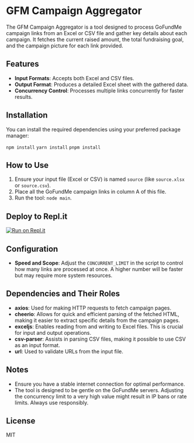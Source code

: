 # GFM Campaign Aggregator
The GFM Campaign Aggregator is a tool designed to process GoFundMe campaign links from an Excel or CSV file and gather key details about each campaign. It fetches the current raised amount, the total fundraising goal, and the campaign picture for each link provided.

## Features
- **Input Formats**: Accepts both Excel and CSV files.
- **Output Format**: Produces a detailed Excel sheet with the gathered data.
- **Concurrency Control**: Processes multiple links concurrently for faster results.

## Installation
You can install the required dependencies using your preferred package manager:

`npm install`
`yarn install`
`pnpm install`


## How to Use
1. Ensure your input file (Excel or CSV) is named `source` (like `source.xlsx` or `source.csv`). 
2. Place all the GoFundMe campaign links in column A of this file.
3. Run the tool: `node main`.

## Deploy to Repl.it
[![Run on Repl.it](https://replit.com/badge/github/jskoiz/GFM-Campaign-Aggregator)](https://replit.com/new/github/jskoiz/GFM-Campaign-Aggregator)

## Configuration
- **Speed and Scope**: Adjust the `CONCURRENT_LIMIT` in the script to control how many links are processed at once. A higher number will be faster but may require more system resources.

## Dependencies and Their Roles
- **axios**: Used for making HTTP requests to fetch campaign pages.
- **cheerio**: Allows for quick and efficient parsing of the fetched HTML, making it easier to extract specific details from the campaign pages.
- **exceljs**: Enables reading from and writing to Excel files. This is crucial for input and output operations.
- **csv-parser**: Assists in parsing CSV files, making it possible to use CSV as an input format.
- **url**: Used to validate URLs from the input file.

## Notes
- Ensure you have a stable internet connection for optimal performance.
- The tool is designed to be gentle on the GoFundMe servers. Adjusting the concurrency limit to a very high value might result in IP bans or rate limits. Always use responsibly.

## License
MIT

